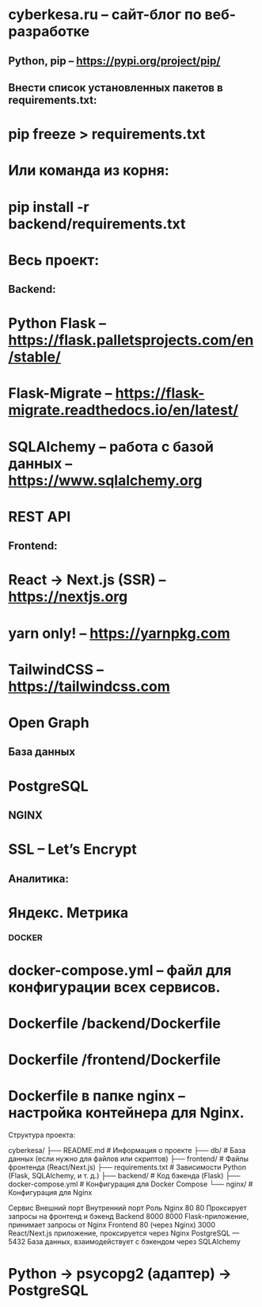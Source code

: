 # cyberkesa.ru – сайт-блог по веб-разработке


## Python, pip – https://pypi.org/project/pip/

## Внести список установленных пакетов в requirements.txt:
# pip freeze > requirements.txt

# Или команда из корня:
# pip install -r backend/requirements.txt


# Весь проект:

## Backend:

# Python Flask – https://flask.palletsprojects.com/en/stable/
# Flask-Migrate – https://flask-migrate.readthedocs.io/en/latest/
# SQLAlchemy – работа с базой данных – https://www.sqlalchemy.org
# REST API

## Frontend:

# React -> Next.js (SSR) – https://nextjs.org
# yarn only! – https://yarnpkg.com
# TailwindCSS – https://tailwindcss.com
# Open Graph

## База данных
# PostgreSQL

## NGINX 
# SSL – Let’s Encrypt

## Аналитика:
# Яндекс. Метрика

### DOCKER

# docker-compose.yml – файл для конфигурации всех сервисов.
# Dockerfile /backend/Dockerfile
# Dockerfile /frontend/Dockerfile
# Dockerfile в папке nginx – настройка контейнера для Nginx.

Структура проекта:

cyberkesa/
├── README.md              # Информация о проекте
├── db/                    # База данных (если нужно для файлов или скриптов)
├── frontend/              # Файлы фронтенда (React/Next.js)
├── requirements.txt       # Зависимости Python (Flask, SQLAlchemy, и т. д.)
├── backend/               # Код бэкенда (Flask)
├── docker-compose.yml     # Конфигурация для Docker Compose
└── nginx/                 # Конфигурация для Nginx

Сервис		Внешний порт		Внутренний порт	Роль
Nginx		80					80	Проксирует запросы на фронтенд и бэкенд
Backend		8000				8000	Flask-приложение, принимает запросы от Nginx
Frontend	80 (через Nginx)	3000	React/Next.js приложение, проксируется через Nginx
PostgreSQL	—					5432	База данных, взаимодействует с бэкендом через SQLAlchemy

# Python -> psycopg2 (адаптер) -> PostgreSQL